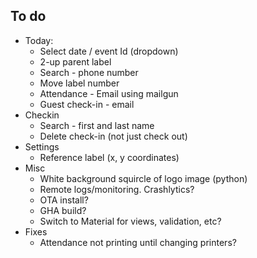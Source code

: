 ## To do

- Today:
  - Select date / event Id (dropdown)
  - 2-up parent label
  - Search - phone number
  - Move label number
  - Attendance - Email using mailgun 
  - Guest check-in - email
- Checkin
  - Search - first and last name
  - Delete check-in (not just check out)
- Settings
  - Reference label (x, y coordinates)
- Misc
  - White background squircle of logo image (python)
  - Remote logs/monitoring. Crashlytics?
  - OTA install?
  - GHA build?
  - Switch to Material for views, validation, etc?
- Fixes
  - Attendance not printing until changing printers?
